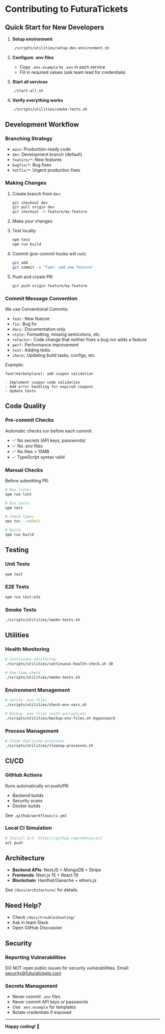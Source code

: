 # Contributing to FuturaTickets

## Quick Start for New Developers

1. **Setup environment**
   ```bash
   ./scripts/utilities/setup-dev-environment.sh
   ```

2. **Configure .env files**
   - Copy `.env.example` to `.env` in each service
   - Fill in required values (ask team lead for credentials)

3. **Start all services**
   ```bash
   ./start-all.sh
   ```

4. **Verify everything works**
   ```bash
   ./scripts/utilities/smoke-tests.sh
   ```

## Development Workflow

### Branching Strategy

- `main`: Production-ready code
- `dev`: Development branch (default)
- `feature/*`: New features
- `bugfix/*`: Bug fixes
- `hotfix/*`: Urgent production fixes

### Making Changes

1. Create branch from `dev`:
   ```bash
   git checkout dev
   git pull origin dev
   git checkout -b feature/my-feature
   ```

2. Make your changes
3. Test locally:
   ```bash
   npm test
   npm run build
   ```

4. Commit (pre-commit hooks will run):
   ```bash
   git add .
   git commit -m "feat: add new feature"
   ```

5. Push and create PR:
   ```bash
   git push origin feature/my-feature
   ```

### Commit Message Convention

We use Conventional Commits:

- `feat:` New feature
- `fix:` Bug fix
- `docs:` Documentation only
- `style:` Formatting, missing semicolons, etc
- `refactor:` Code change that neither fixes a bug nor adds a feature
- `perf:` Performance improvement
- `test:` Adding tests
- `chore:` Updating build tasks, configs, etc

Example:
```
feat(marketplace): add coupon validation

- Implement coupon code validation
- Add error handling for expired coupons
- Update tests
```

## Code Quality

### Pre-commit Checks

Automatic checks run before each commit:
- ✅ No secrets (API keys, passwords)
- ✅ No .env files
- ✅ No files > 10MB
- ✅ TypeScript syntax valid

### Manual Checks

Before submitting PR:
```bash
# Run linter
npm run lint

# Run tests
npm test

# Check types
npx tsc --noEmit

# Build
npm run build
```

## Testing

### Unit Tests
```bash
npm test
```

### E2E Tests
```bash
npm run test:e2e
```

### Smoke Tests
```bash
./scripts/utilities/smoke-tests.sh
```

## Utilities

### Health Monitoring
```bash
# Continuous monitoring
./scripts/utilities/continuous-health-check.sh 30

# One-time check
./scripts/utilities/smoke-tests.sh
```

### Environment Management
```bash
# Verify .env files
./scripts/utilities/check-env-vars.sh

# Backup .env files (with encryption)
./scripts/utilities/backup-env-files.sh mypassword
```

### Process Management
```bash
# Clean duplicate processes
./scripts/utilities/cleanup-processes.sh
```

## CI/CD

### GitHub Actions

Runs automatically on push/PR:
- Backend builds
- Security scans
- Docker builds

See `.github/workflows/ci.yml`

### Local CI Simulation
```bash
# Install Act: https://github.com/nektos/act
act push
```

## Architecture

- **Backend APIs**: NestJS + MongoDB + Stripe
- **Frontends**: Next.js 15 + React 19
- **Blockchain**: Hardhat/Ganache + ethers.js

See `/docs/architecture/` for details.

## Need Help?

- Check `/docs/troubleshooting/`
- Ask in team Slack
- Open GitHub Discussion

## Security

### Reporting Vulnerabilities

DO NOT open public issues for security vulnerabilities.
Email: security@futuratickets.com

### Secrets Management

- Never commit `.env` files
- Never commit API keys or passwords
- Use `.env.example` for templates
- Rotate credentials if exposed

---

**Happy coding! 🎫**
